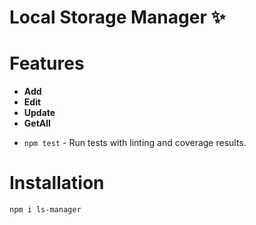 # Local Storage Manager ✨

# Features

- **Add**
- **Edit**
- **Update**
- **GetAll**

* `npm test` - Run tests with linting and coverage results.

# Installation

`npm i ls-manager`
